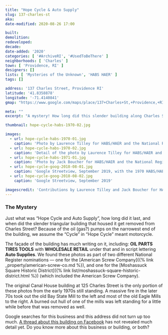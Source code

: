 ```yaml
---
title: "Hope Cycle & Auto Supply"
slug: 137-charles-st
aka: 
date-modified: 2020-08-26 17:00

built: 
demolition: 
redeveloped: 
decade:
date-added: '2020'
categories: [ '#ArchiveRI', '#UsedToBeThere' ]
neighborhoods: [ 'Charles' ]
town: [ 'Providence, RI' ]
designers: []
lists: [ 'Mysteries of the Unknown', 'HABS HAER' ]
tags: []

address: '137 Charles Street, Providence RI'
latitude: '41.8358878'
longitude: '-71.4140841'
gmap: "https://www.google.com/maps/place/137+Charles+St,+Providence,+RI+02904/@41.8358878,-71.4140841,17z/data=!3m1!4b1!4m5!3m4!1s0x89e4451e82dd0349:0x325572655c2bd71c!8m2!3d41.8358838!4d-71.4118901"

meta: ""
excerpt: "A mystery! How long did this slender building along Charles Street and the Moshassuck river stand?"

thumbnail: hope-cycle-habs-1970-02.jpg

images:
  - url: hope-cycle-habs-1970-01.jpg
    caption: 'Photo by Laurence Tilley for HABS/HAER and the National Register Nomination for American Screw Company, 1970'
  - url: hope-cycle-habs-1970-02.jpg
    caption: 'Detail of the photo by Laurence Tilley for HABS/HAER and the National Register Nomination for American Screw Company, 1970'
  - url: hope-cycle-habs-1971-01.jpg
    caption: 'Photo by Jack Boucher for HABS/HAER and the National Register Nomination for Moshassuck Square, 1971'
  - url: hope-cycle-goog-2018-08-01.jpg
    caption: 'Google Streetview, September 2019, with the 1970 HABS/HAER photo overlay'
  - url: hope-cycle-goog-2018-08-02.jpg
    caption: 'Google Streetview, September 2019'

imagescredit: 'Contributions by Laurence Tilley and Jack Boucher for HABS/HAER and Google Streetview'
---
```


### The Mystery

Just what was “Hope Cycle and Auto Supply”, how long did it last, and when did the slender triangular building that housed it get removed from Charles Street? Because of the oil (gas?) pumps on the narrowest end of the building, we assume the “Cycle” in “Hope Cycle” meant motorcycle. 

The façade of the building has much writing on it, including: **OIL PARTS TIRES TOOLS** with **WHOLESALE RETAIL** under that and in script lettering **Auto Supplies**. We found these photos as part of two different National Register nominations — one for the [American Screw Company]({% link _property/american-screw-co.md %}), and one for the [Moshassuck Square Historic District]({% link list/moshassuck-square-historic-district.html %}) (which included the American Screw Company).

The original Canal House building at 125 Charles Street is the only portion of these photos from the early 1970s still standing. A massive fire in the later 70s took out the old Bay State Mill to the left and most of the old Eagle Mills to the right. A burned out hull of one of the mills was left standing for a little while before that was removed as well. 

Google searches for this business and this address did not turn up too much. [A thread about this building on Facebook](//www.facebook.com/artinruinsweb/posts/3315507691805083) has not revealed much detail yet. Do you know more about this business or building, or both? 

